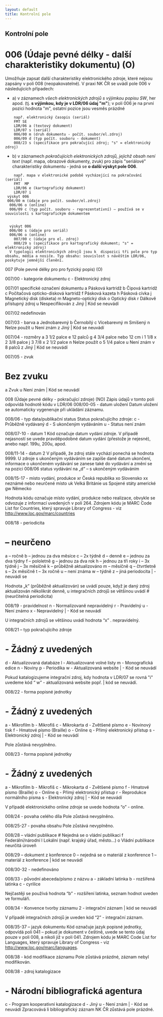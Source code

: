```yaml
---
layout: default
title: Kontrolní pole
---
```

## Kontrolní pole

# 006 (Údaje pevné délky - další charakteristiky dokumentu) (O)
Umožňuje zapsat další charakteristiky elektronického zdroje, které nejsou zapsány v poli 008 (neopakovatelné). V praxi NK ČR se uvádí pole 006 v následujících případech:
* a) v záznamech *všech elektronických zdrojů s výjimkou popisu SW*, her apod. (tj. **s výjimkou, kdy je v LDR/06 údaj "m"**); v poli 006 je na první pozici hodnota "m", ostatní pozice jsou vesměs prázdné

```
	např. elektronický časopis (seriál)
	FMT SE
	LDR/06 a (textový dokument)
	LDR/07 s (seriál)
	006/00 m (druh dokumentu - počít. soubor/el.zdroj)
	006/09 d (typ počít. souboru - dokument)
	008/23 s (specifikace pro pokračující zdroj; "s" = elektronický zdroj)
```

* b) v záznamech *pokračujících elektronických zdrojů, jejichž obsah není text* (např. mapa, obrazové dokumenty, zvuk) pro zápis "seriálové" charakteristiky dokumentu - jedná se **o další výskyt pole 006**.

```
	např. mapa v elektronické podobě vycházející na pokračování (seriál)
	FMT  MP
	LDR/06 e (kartografický dokument)
	LDR/07 i
 výskyt 006
 006/00 m (údaje pro počít. soubor/el.zdroj)
  006/06 o (online)
  006/09 c (typ počít. souboru - reprezentativní) – používá se v souvislosti s kartografickým dokumentem


  výskyt 006
  006/00 s (údaje pro seriál)
  006/06 o (online)
	007/00 c (údaje pro el. zdroj)
	008/29 s (specifikace pro kartografický dokument; "s" = elektronický zdroj)
  V typologii elektronických zdrojů jsou k  dispozici tři pole pro typ obsahu, média a nosiče. Typ obsahu: souvislost s návěštím LDR/06, poskytuje jemnější členění.
```

007 (Pole pevné délky pro pro fyzický popis) (O)

007/00 - kategorie dokumentu
c - Elektronický zdroj

007/01 specifické označení dokumentu
a   Pásková kartridž
b   Čipová kartridž
c   Počítačová opticko-disková kartridž
f   Pásková kazeta
h   Pásková cívka
j   Magnetický disk (disketa)
m   Magneto-optický disk
o   Optický disk
r   Dálkově přístupný zdroj
u   Nespecifikován
z   Jiný
|   Kód se neuvádí


007/02 nedefinován

007/03 - barva
a  Jednobarevný
b  Černobílý
c  Vícebarevný
m Smíšený
n  Nelze použít
u  Není znám
z  Jiný
|  Kód se neuvádí


007/04 - rozměry
a   3 1/2 palce
e   12 palců
g   4 3/4 palce nebo 12 cm
i   1 1/8 x 2 3/8 palce
j   3 7/8 x 2 1/2 palce
n   Nelze použít
o   5 1/4 palce
u   Není znám
v   8 palců
z   Jiný
|   Kód se neuvádí




007/05 - zvuk
#	Bez zvuku
a	Zvuk
u     Není znám
|      Kód se neuvádí





008 (Údaje pevné délky - pokračující zdroje)  (NO)
Zápis údajů v tomto poli odpovídá hodnotě kódu v LDR/06
008/00-05 - datum uložení
Datum uložení se automaticky vygeneruje při ukládání záznamu.

008/06 - typ data/publikační status
Status pokračujícího zdroje:
c - Průběžně vydávaný
d - S ukončeným vydáváním
u - Status není znám


008/07-10 - datum 1
Kód označuje datum vydání zdroje. V případě nejasností se uvede pravděpodobné datum vydání (přestože je nejesné), anebo např. 199u, 200u, apod.

008/11-14 - datum 2
V případě, že zdroj stále vychází ponechá se hodnota 9999. U zdroje s ukončeným vydáváním se zapíše dané datum ukončení, informace o ukončeném vydávání se zanese také do   vydávání a změní se na pozici 008/06 status vydávání na „d“ – s ukončeným vydáváním

008/15-17 - místo vydání, produkce
xr	Česká republika
xo	Slovensko
xx neznámé nebo neurčené místo
uk	Velká Británie
us	Spojené státy americké
gw	Německo

Hodnota kódu označuje místo vydání, produkce nebo realizace, obvykle se odvozuje z informací uvedených v poli 264. Zdrojem kódu je MARC Code List
for Countries, který spravuje Library of Congress - viz http://www.loc.gov/marc/countries


008/18 - periodicita
#  – neurčeno
a – ročně
b –  jednou za dva měsíce
c – 2x týdně
d – denně
e –  jednou za dva týdny
f – pololetně
g – jednou za dva rok
h – jednou za tři roky
i – 3x týdně
j – 3x měsíčně
k – průběžně aktualizováno
m – měsíčně
q – čtvrtletně
s – 2x měsíčně
t – 3x ročně
u – není známa
w – týdně
z – jiná periodocita
| - neuvádí se

Hodnota „k“ (průběžně aktualizován) se uvádí pouze, když je daný zdroj aktualizován několikrát denně, u integračních zdrojů se většinou uvádí  # (neurčitelná periodicita)    

008/19 - pravidelnost
 n - Normalizovaně nepravidelný
 r - Pravidelný
 u - Není známo
 x - Nepravidelný
| - Kód se neuvádí


U integračních zdrojů se většinou uvádí hodnota “x” . nepravidelný.


008/21 – typ pokračujícího zdroje
# - Žádný z uvedených
d - Aktualizovaná databáze
l - Aktualizované volné listy
m - Monografická edice
n - Noviny
p - Periodika
w - Aktualizovaná website
| - Kód se neuvádí


Pokud katalogizujeme integrační zdroj, kdy hodnota v LDR/07 se rovná "i" uvedeme kód “ w” -  aktualizovaná website popř. | kód se neuvádí.

008/22 - forma popisné jednotky
  # - Žádný z uvedených
a - Mikrofilm
 b - Mikrofiš
c - Mikrokarta
d - Zvětšené písmo
e - Novinový tisk
f - Hmatové písmo (Braille)
o - Online
q - Přímý elektronický přístup
s - Elektronický zdroj
| - Kód se neuvádí

Pole zůstává nevyplněno.


008/23 - forma popisné jednotky
# - Žádný z uvedených
a - Mikrofilm
b - Mikrofiš
c - Mikrokarta
d - Zvětšené písmo
f - Hmatové písmo (Braille)
 o - Online
q - Přímý elektronický přístup
r - Reprodukce normálního písma
 s - Elektronický zdroj
| - Kód se neuvádí


V případě elektronického online zdroje se uvede hodnota “o” - online.

008/24 - povaha celého díla
Pole zůstává nevyplněno.

008/25-27 - povaha obsahu
Pole zůstává nevyplněno.

008/28 – vládní publikace
	#    Nejedná se o vládní publikaci
f	Federální/národní
l	Lokální (např. krajský úřad, město…)
o	Vládní publikace neurčitá úroveň

008/29 – dokument z konference
0 – nejedná se o materiál z konference
1 – materiál z konference
| kód se neuvádí

008/30-32 - nedefinováno

008/33 - původní abeceda/písmo z názvu
a - základní latinka
b - rozšířená latinka
c - cyrilice

Nejčastěji se používá hodnota “b” - rozšíření latinka, seznam hodnot uveden ve formuláři.

008/34 - Konvence tvorby záznamu
2 - integrační záznam
| kód se neuvádí

V případě integračních zdrojů je uveden kód “2” - integrační záznam.

008/35-37 – jazyk dokumentu
Kód označuje jazyk popisné jednotky, odpovídá poli 041 – pokud je dokument v češtině, uvede se tento údaj pouze v poli 008, a nikoli již v poli 041. Zdrojem kódu je MARC Code List for Languages, který spravuje Library of Congress - viz http://www.loc.gov/marc/languages.


008/38 - kód modifikace záznamu
Pole zůstává prázdné, záznam nebyl modifikován.

008/38 - zdroj katalogizace
# - Národní bibliografická agentura
c - Program kooperativní katalogizace
d - Jiný
u - Není znám
| - Kód se neuvádí
Zpracovává li bibliografický záznam NK ČR zůstává pole prázdné.
